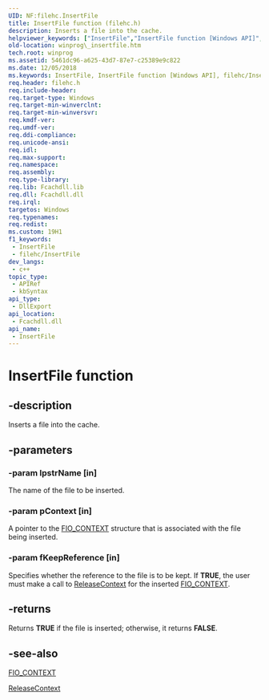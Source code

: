 ```yaml
---
UID: NF:filehc.InsertFile
title: InsertFile function (filehc.h)
description: Inserts a file into the cache.
helpviewer_keywords: ["InsertFile","InsertFile function [Windows API]","filehc/InsertFile","winprog._insertfile"]
old-location: winprog\_insertfile.htm
tech.root: winprog
ms.assetid: 5461dc96-a625-43d7-87e7-c25389e9c822
ms.date: 12/05/2018
ms.keywords: InsertFile, InsertFile function [Windows API], filehc/InsertFile, winprog._insertfile
req.header: filehc.h
req.include-header: 
req.target-type: Windows
req.target-min-winverclnt: 
req.target-min-winversvr: 
req.kmdf-ver: 
req.umdf-ver: 
req.ddi-compliance: 
req.unicode-ansi: 
req.idl: 
req.max-support: 
req.namespace: 
req.assembly: 
req.type-library: 
req.lib: Fcachdll.lib
req.dll: Fcachdll.dll
req.irql: 
targetos: Windows
req.typenames: 
req.redist: 
ms.custom: 19H1
f1_keywords:
 - InsertFile
 - filehc/InsertFile
dev_langs:
 - c++
topic_type:
 - APIRef
 - kbSyntax
api_type:
 - DllExport
api_location:
 - Fcachdll.dll
api_name:
 - InsertFile
---
```


# InsertFile function


## -description

Inserts a file into the cache.

## -parameters

### -param lpstrName [in]

The name of the file to be inserted.

### -param pContext [in]

A pointer to the <a href="https://msdn.microsoft.com/library/ms528326.aspx">FIO_CONTEXT</a> structure that is associated with the file being inserted.

### -param fKeepReference [in]

Specifies whether the reference to the file is to be kept. If <b>TRUE</b>, the user must make a call to <a href="https://msdn.microsoft.com/library/ms527734.aspx">ReleaseContext</a> for the inserted <a href="https://msdn.microsoft.com/library/ms528326.aspx">FIO_CONTEXT</a>.

## -returns

Returns <b>TRUE</b> if the file is inserted; otherwise, it returns <b>FALSE</b>.

## -see-also

<a href="https://msdn.microsoft.com/library/ms528326.aspx">FIO_CONTEXT</a>



<a href="https://msdn.microsoft.com/library/ms527734.aspx">ReleaseContext</a>

